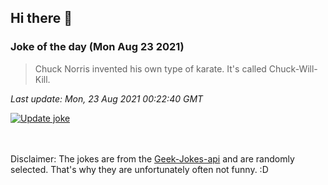 ## Hi there 👋

### Joke of the day (Mon Aug 23 2021)
<!-- joke -->
>Chuck Norris invented his own type of karate. It's called Chuck-Will-Kill.
<!-- /joke -->

*Last update: Mon, 23 Aug 2021 00:22:40 GMT*

[![Update joke](https://github.com/nclskfm/nclskfm/actions/workflows/joke.yml/badge.svg)](https://github.com/nclskfm/nclskfm/actions/workflows/joke.yml)

<br><br>
Disclaimer: The jokes are from the [Geek-Jokes-api](https://github.com/sameerkumar18/geek-joke-api) and are randomly selected. That's why they are unfortunately often not funny. :D
